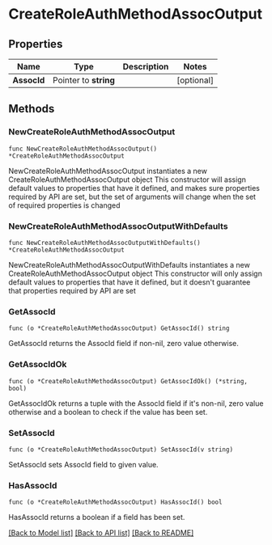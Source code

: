 # CreateRoleAuthMethodAssocOutput

## Properties

Name | Type | Description | Notes
------------ | ------------- | ------------- | -------------
**AssocId** | Pointer to **string** |  | [optional] 

## Methods

### NewCreateRoleAuthMethodAssocOutput

`func NewCreateRoleAuthMethodAssocOutput() *CreateRoleAuthMethodAssocOutput`

NewCreateRoleAuthMethodAssocOutput instantiates a new CreateRoleAuthMethodAssocOutput object
This constructor will assign default values to properties that have it defined,
and makes sure properties required by API are set, but the set of arguments
will change when the set of required properties is changed

### NewCreateRoleAuthMethodAssocOutputWithDefaults

`func NewCreateRoleAuthMethodAssocOutputWithDefaults() *CreateRoleAuthMethodAssocOutput`

NewCreateRoleAuthMethodAssocOutputWithDefaults instantiates a new CreateRoleAuthMethodAssocOutput object
This constructor will only assign default values to properties that have it defined,
but it doesn't guarantee that properties required by API are set

### GetAssocId

`func (o *CreateRoleAuthMethodAssocOutput) GetAssocId() string`

GetAssocId returns the AssocId field if non-nil, zero value otherwise.

### GetAssocIdOk

`func (o *CreateRoleAuthMethodAssocOutput) GetAssocIdOk() (*string, bool)`

GetAssocIdOk returns a tuple with the AssocId field if it's non-nil, zero value otherwise
and a boolean to check if the value has been set.

### SetAssocId

`func (o *CreateRoleAuthMethodAssocOutput) SetAssocId(v string)`

SetAssocId sets AssocId field to given value.

### HasAssocId

`func (o *CreateRoleAuthMethodAssocOutput) HasAssocId() bool`

HasAssocId returns a boolean if a field has been set.


[[Back to Model list]](../README.md#documentation-for-models) [[Back to API list]](../README.md#documentation-for-api-endpoints) [[Back to README]](../README.md)


